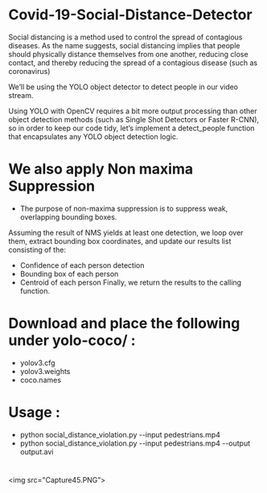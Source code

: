 # Covid-19-Social-Distance-Detector
Social distancing is a method used to control the spread of contagious diseases.  As the name suggests, social distancing implies that people should physically distance themselves from one another, reducing close contact, and thereby reducing the spread of a contagious disease (such as coronavirus)

We’ll be using the YOLO object detector to detect people in our video stream.

Using YOLO with OpenCV requires a bit more output processing than other object detection methods (such as Single Shot Detectors or Faster R-CNN), so in order to keep our code tidy, let’s implement a detect_people function that encapsulates any YOLO object detection logic.

# We also apply Non maxima Suppression 
- The purpose of non-maxima suppression is to suppress weak, overlapping bounding boxes.

Assuming the result of NMS yields at least one detection, we loop over them, extract bounding box coordinates, and update our results list consisting of the:
- Confidence of each person detection
- Bounding box of each person
- Centroid of each person
Finally, we return the results to the calling function.
# Download and place the following under yolo-coco/ : 
- yolov3.cfg 
- yolov3.weights
- coco.names 
# Usage :
- python social_distance_violation.py --input pedestrians.mp4
- python social_distance_violation.py --input pedestrians.mp4 --output output.avi
# 
<img src="Capture45.PNG”>
